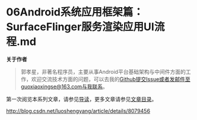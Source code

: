 # 06Android系统应用框架篇：SurfaceFlinger服务渲染应用UI流程.md

**关于作者**

>郭孝星，非著名程序员，主要从事Android平台基础架构与中间件方面的工作，欢迎交流技术方面的问题，可以去我的[Github](https://github.com/guoxiaoxing)提交Issue或者发邮件至guoxiaoxingse@163.com与我联系。

第一次阅览本系列文章，请参见[导读](https://github.com/guoxiaoxing/android-open-source-project-analysis/blob/master/doc/导读.md)，更多文章请参见[文章目录](https://github.com/guoxiaoxing/android-open-source-project-analysis/blob/master/README.md)。

http://blog.csdn.net/luoshengyang/article/details/8079456